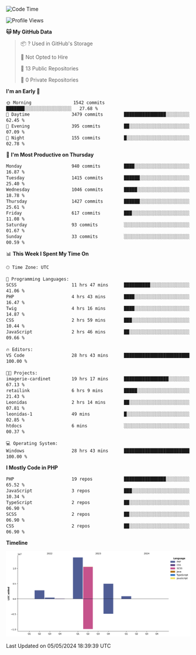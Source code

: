 <!--START_SECTION:waka-->
![Code Time](http://img.shields.io/badge/Code%20Time-1%2C652%20hrs%2027%20mins-blue)

![Profile Views](http://img.shields.io/badge/Profile%20Views-0-blue)

**🐱 My GitHub Data** 

> 📦 ? Used in GitHub's Storage 
 > 
> 🚫 Not Opted to Hire
 > 
> 📜 13 Public Repositories 
 > 
> 🔑 0 Private Repositories 
 > 
**I'm an Early 🐤** 

```text
🌞 Morning                1542 commits        ███████░░░░░░░░░░░░░░░░░░   27.68 % 
🌆 Daytime                3479 commits        ████████████████░░░░░░░░░   62.45 % 
🌃 Evening                395 commits         ██░░░░░░░░░░░░░░░░░░░░░░░   07.09 % 
🌙 Night                  155 commits         █░░░░░░░░░░░░░░░░░░░░░░░░   02.78 % 
```
📅 **I'm Most Productive on Thursday** 

```text
Monday                   940 commits         ████░░░░░░░░░░░░░░░░░░░░░   16.87 % 
Tuesday                  1415 commits        ██████░░░░░░░░░░░░░░░░░░░   25.40 % 
Wednesday                1046 commits        █████░░░░░░░░░░░░░░░░░░░░   18.78 % 
Thursday                 1427 commits        ██████░░░░░░░░░░░░░░░░░░░   25.61 % 
Friday                   617 commits         ███░░░░░░░░░░░░░░░░░░░░░░   11.08 % 
Saturday                 93 commits          ░░░░░░░░░░░░░░░░░░░░░░░░░   01.67 % 
Sunday                   33 commits          ░░░░░░░░░░░░░░░░░░░░░░░░░   00.59 % 
```


📊 **This Week I Spent My Time On** 

```text
🕑︎ Time Zone: UTC

💬 Programming Languages: 
SCSS                     11 hrs 47 mins      ██████████░░░░░░░░░░░░░░░   41.06 % 
PHP                      4 hrs 43 mins       ████░░░░░░░░░░░░░░░░░░░░░   16.47 % 
Twig                     4 hrs 16 mins       ████░░░░░░░░░░░░░░░░░░░░░   14.87 % 
CSS                      2 hrs 59 mins       ███░░░░░░░░░░░░░░░░░░░░░░   10.44 % 
JavaScript               2 hrs 46 mins       ██░░░░░░░░░░░░░░░░░░░░░░░   09.66 % 

🔥 Editors: 
VS Code                  28 hrs 43 mins      █████████████████████████   100.00 % 

🐱‍💻 Projects: 
imagerie-cardinet        19 hrs 17 mins      █████████████████░░░░░░░░   67.13 % 
retailink                6 hrs 9 mins        █████░░░░░░░░░░░░░░░░░░░░   21.43 % 
Leonidas                 2 hrs 14 mins       ██░░░░░░░░░░░░░░░░░░░░░░░   07.81 % 
leonidas-1               49 mins             █░░░░░░░░░░░░░░░░░░░░░░░░   02.85 % 
htdocs                   6 mins              ░░░░░░░░░░░░░░░░░░░░░░░░░   00.37 % 

💻 Operating System: 
Windows                  28 hrs 43 mins      █████████████████████████   100.00 % 
```

**I Mostly Code in PHP** 

```text
PHP                      19 repos            ████████████████░░░░░░░░░   65.52 % 
JavaScript               3 repos             ███░░░░░░░░░░░░░░░░░░░░░░   10.34 % 
TypeScript               2 repos             ██░░░░░░░░░░░░░░░░░░░░░░░   06.90 % 
SCSS                     2 repos             ██░░░░░░░░░░░░░░░░░░░░░░░   06.90 % 
CSS                      2 repos             ██░░░░░░░░░░░░░░░░░░░░░░░   06.90 % 
```



**Timeline**

![Lines of Code chart](https://raw.githubusercontent.com/tahar-elgunaoui/tahar-elgunaoui/main/assets/bar_graph.png)


 Last Updated on 05/05/2024 18:39:39 UTC
<!--END_SECTION:waka-->
